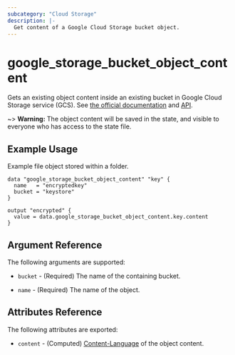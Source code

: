 ```yaml
---
subcategory: "Cloud Storage"
description: |-
  Get content of a Google Cloud Storage bucket object.
---
```



# google_storage_bucket_object_content

Gets an existing object content inside an existing bucket in Google Cloud Storage service (GCS).
See [the official documentation](https://cloud.google.com/storage/docs/key-terms#objects)
and
[API](https://cloud.google.com/storage/docs/json_api/v1/objects).

~> **Warning:** The object content will be saved in the state, and visible to everyone who has access to the state file.

## Example Usage

Example file object  stored within a folder.

```hcl
data "google_storage_bucket_object_content" "key" {
  name   = "encryptedkey"
  bucket = "keystore"
}

output "encrypted" {
  value = data.google_storage_bucket_object_content.key.content
}
```

## Argument Reference

The following arguments are supported:

* `bucket` - (Required) The name of the containing bucket.

* `name` - (Required) The name of the object.

## Attributes Reference

The following attributes are exported:

* `content` - (Computed) [Content-Language](https://tools.ietf.org/html/rfc7231#section-3.1.3.2) of the object content.
